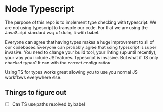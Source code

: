 # Node Typescript

The purpose of this repo is to implement type checking with typescript.  We are not using typescript to transpile our code.  For that we are using the JavaScript standard way of doing it with babel.

Everyone can agree that having types makes a huge improvement to all of our codebases.  Everyone can probably agree that using typescript is super invasive.  You need to change your build tool, your linting (up until recently), your way you include JS features.  Typescript is invasive.  But what if TS only checked types?  It can with the correct configuration.

Using TS for types works great allowing you to use you normal JS workflows everywhere else.


## Things to figure out

- [ ] Can TS use paths resolved by babel
